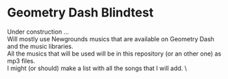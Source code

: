 # Geometry Dash Blindtest
Under construction ... \
Will mostly use Newgrounds musics that are available on Geometry Dash and the music libraries. \
All the musics that will be used will be in this repository (or an other one) as mp3 files. \
I might (or should) make a list with all the songs that I will add. \
